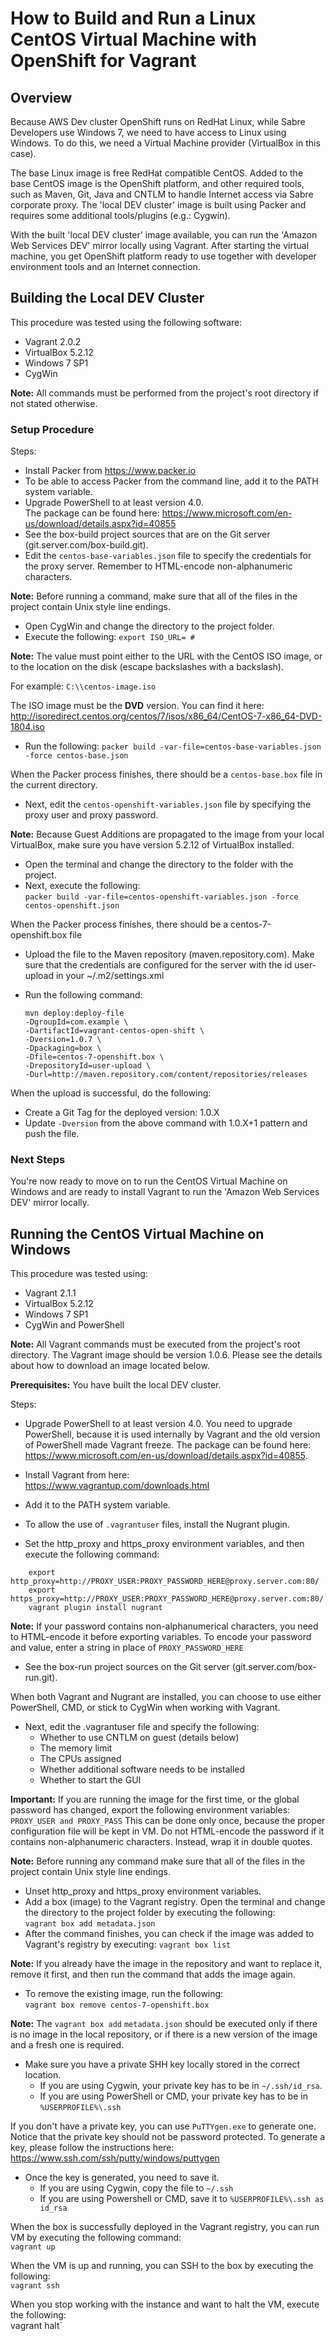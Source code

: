 # How to Build and Run a Linux CentOS Virtual Machine with OpenShift for Vagrant

## Overview
Because AWS Dev cluster OpenShift runs on RedHat Linux, while Sabre Developers use Windows 7, we need to have access to Linux using Windows. To do this, we need a Virtual Machine provider (VirtualBox in this case). 

The base Linux image is free RedHat compatible CentOS. Added to the base CentOS image is the OpenShift platform, and other required tools, such as Maven, Git, Java and CNTLM to handle Internet access via Sabre corporate proxy. The 'local DEV cluster' image is built using Packer and requires some additional tools/plugins (e.g.: Cygwin).

With the built 'local DEV cluster' image available, you can run the 'Amazon Web Services DEV' mirror locally using Vagrant. After starting the virtual machine, you get OpenShift platform ready to use together with developer environment tools and an Internet connection.

## Building the Local DEV Cluster

This procedure was tested using the following software:

- Vagrant 2.0.2
- VirtualBox 5.2.12
- Windows 7 SP1
- CygWin

**Note:** All commands must be performed from the project's root directory if not stated otherwise.

### Setup Procedure

Steps:

- Install Packer from https://www.packer.io 
- To be able to access Packer from the command line, add it to the PATH system variable.
- Upgrade PowerShell to at least version 4.0.    
The package can be found here: https://www.microsoft.com/en-us/download/details.aspx?id=40855
- See the box-build project sources that are on the Git server (git.server.com/box-build.git).
- Edit the `centos-base-variables.json` file to specify the credentials for the proxy server. Remember to HTML-encode non-alphanumeric characters.

**Note:** Before running a command, make sure that all of the files in the project contain Unix style line endings.

- Open CygWin and change the directory to the project folder.
- Execute the following: `export ISO_URL= #`
       
**Note:** The value must point either to the URL with the CentOS ISO image, or to the location on the disk (escape backslashes with a backslash). 

For example: `C:\\centos-image.iso` 

The ISO image must be the **DVD** version. You can find it here:   
http://isoredirect.centos.org/centos/7/isos/x86_64/CentOS-7-x86_64-DVD-1804.iso

- Run the following: 
`packer build -var-file=centos-base-variables.json -force centos-base.json`

When the Packer process finishes, there should be a `centos-base.box` file in the current directory.

 - Next, edit the `centos-openshift-variables.json` file by specifying the proxy user and proxy password.

**Note:** Because Guest Additions are propagated to the image from your local VirtualBox, make sure you have version 5.2.12 of VirtualBox installed. 

- Open the terminal and change the directory to the folder with the project.
- Next, execute the following:    
`packer build -var-file=centos-openshift-variables.json -force centos-openshift.json`

When the Packer process finishes, there should be a centos-7-openshift.box file

- Upload the file to the Maven repository (maven.repository.com). Make sure that the credentials are configured for the server with the id user-upload in your ~/.m2/settings.xml
- Run the following command:

    ```
    mvn deploy:deploy-file 
    -DgroupId=com.example \      
    -DartifactId=vagrant-centos-open-shift \    
    -Dversion=1.0.7 \      
    -Dpackaging=box \        
    -Dfile=centos-7-openshift.box \      
    -DrepositoryId=user-upload \      
    -Durl=http://maven.repository.com/content/repositories/releases
    ```     
    
When the upload is successful, do the following:

- Create a Git Tag for the deployed version: 1.0.X
- Update `-Dversion` from the above command with 1.0.X+1 pattern and push the file.

### Next Steps
You're now ready to move on to run the CentOS Virtual Machine on Windows and are ready to install Vagrant to run the 'Amazon Web Services DEV' mirror locally.


## Running the CentOS Virtual Machine on Windows

This procedure was tested using:

- Vagrant 2.1.1
- VirtualBox 5.2.12
- Windows 7 SP1
- CygWin and PowerShell     

**Note:** All Vagrant commands must be executed from the project's root directory. The Vagrant image should be version 1.0.6. Please see the details about how to download an image located below.

**Prerequisites:** You have built the local DEV cluster.

Steps:

- Upgrade PowerShell to at least version 4.0. You need to upgrade PowerShell, because it is used internally by Vagrant and the old version of PowerShell made Vagrant freeze. The package can be found here:    
https://www.microsoft.com/en-us/download/details.aspx?id=40855.   

- Install Vagrant from here:    
https://www.vagrantup.com/downloads.html 
- Add it to the PATH system variable.
- To allow the use of `.vagrantuser` files, install the Nugrant plugin. 
- Set the http_proxy and https_proxy environment variables, and then execute the following command:

```
    export http_proxy=http://PROXY_USER:PROXY_PASSWORD_HERE@proxy.server.com:80/
    export https_proxy=http://PROXY_USER:PROXY_PASSWORD_HERE@proxy.server.com:80/
    vagrant plugin install nugrant
```
**Note:** If your password contains non-alphanumerical characters, you need to HTML-encode it before exporting variables. 
To encode your password and value, enter a string in place of `PROXY_PASSWORD_HERE`

- See the box-run project sources on the Git server (git.server.com/box-run.git).

When both Vagrant and Nugrant are installed, you can choose to use either PowerShell, CMD, or stick to CygWin when working with Vagrant.

- Next, edit the .vagrantuser file and specify the following:
  * Whether to use CNTLM on guest (details below) 
  * The memory limit
  * The CPUs assigned
  * Whether additional software needs to be installed
  * Whether to start the GUI

**Important:** If you are running the image for the first time, or the global password has changed, export the following environment variables:
`PROXY_USER and PROXY_PASS` 
This can be done only once, because the proper configuration file will be kept in VM. Do not HTML-encode the password if it contains non-alphanumeric characters. Instead, wrap it in double quotes.

**Note:** Before running any command make sure that all of the files in the project contain Unix style line endings.

- Unset http_proxy and https_proxy environment variables.
- Add a box (image) to the Vagrant registry. Open the terminal and change the directory to the project folder by executing the following:    
`vagrant box add metadata.json`
- After the command finishes, you can check if the image was added to Vagrant's registry by executing: `vagrant box list`

**Note:** If you already have the image in the repository and want to replace it, remove it first, and then run the command that adds the image again. 

- To remove the existing image, run the following:    
`vagrant box remove centos-7-openshift.box`

**Note:** The `vagrant box add` `metadata.json` should be executed only if there is no image in the local repository, or if there is a new version of the image and a fresh one is required.

- Make sure you have a private SHH key locally stored in the correct location. 
  * If you are using Cygwin, your private key has to be in `~/.ssh/id_rsa`. 
  * If you are using PowerShell or CMD, your private key has to be in `%USERPROFILE%\.ssh`

If you don't have a private key, you can use `PuTTYgen.exe` to generate one. Notice that the private key should not be password protected.
To generate a key, please follow the instructions here:    
https://www.ssh.com/ssh/putty/windows/puttygen 
 
- Once the key is generated, you need to save it. 
  * If you are using Cygwin, copy the file to `~/.ssh`
  * If you are using Powershell or CMD, save it to `%USERPROFILE%\.ssh as id_rsa`

When the box is successfully deployed in the Vagrant registry, you can run VM by executing the following command:    
`vagrant up` 

When the VM is up and running, you can SSH to the box by executing the following:    
`vagrant ssh`

When you stop working with the instance and want to halt the VM, execute the following:    
vagrant halt`



